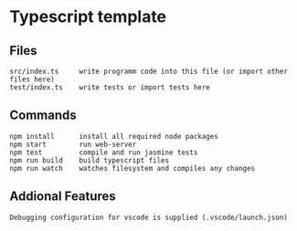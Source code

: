 # Typescript template

## Files

```
src/index.ts     write programm code into this file (or import other files here)
test/index.ts    write tests or import tests here
```

## Commands

```
npm install      install all required node packages
npm start        run web-server
npm test         compile and run jasmine tests
npm run build    build typescript files
npm run watch    watches filesystem and compiles any changes
```

## Addional Features

```
Debugging configuration for vscode is supplied (.vscode/launch.json)
```

